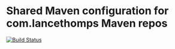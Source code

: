 # Shared Maven configuration for com.lancethomps Maven repos

[![Build Status](https://travis-ci.org/lancethomps/lancethomps-parent.svg?branch=main)](https://travis-ci.org/lancethomps/lancethomps-parent)
